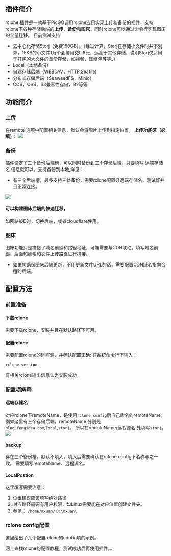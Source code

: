 ## 插件简介
rclone 插件是一款基于PicGO调用rclone应用实现上传和备份的插件，支持rclone下各种存储后端的**上传**，**备份**和**图床**。同时rclone可以通过命令行实现图床的全量迁移。
目前测试支持
+ 去中心化存储Storj（免费150GB）。（经过计算，Storj在存储小文件时并不划算，15KB的小文件1万个会每月交0.6元，远高于其他存储，说明Storj仅适用于打包的大文件的备份存储，如视频，压缩包等等。）
+ Local（本地备份）
+ 自建存储后端（WEBDAV，HTTP,Seafile)
+ 分布式存储后端（SeaweedFS，Minio）
+ COS，OSS，S3兼容性存储，B2等等


## 功能简介
### 上传
在remote 选项中配置相关信息，默认会将图片上传到指定位置。
**上传功能区（必填）**：
![](https://link.ap1.storjshare.io/raw/jxl7tkgemjfqomuhhv3epaakfcqq/picgo/picgo/2022/04/ed1aa3373bce454f00fc39abee423a8e.png)

### 备份
插件设定了三个备份后端槽，可以同时备份到三个存储后端，只要填写 远端存储名 信息就可以。支持备份到本地,详见：
+ 有三个后端槽，最多支持三处备份，需要rclone配置好远端存储名，测试好并且正常连接。

![](https://link.ap1.storjshare.io/raw/jxl7tkgemjfqomuhhv3epaakfcqq/picgo/picgo/2022/04/d9cb347e859b567f7d608b4cf9b4e1f9.png)

#### 可以构建图床后端的快速迁移，
如网站被D时，切换后端，或者cloudflare使用。

### 图床
图床功能只是拼接了域名前缀和路径地址，可能需要与CDN联动。填写域名前缀，后面和桶名和文件上传路径进行拼接。
+ 如果想确保图床后端更新，不用更新文件URL的话，需要配置CDN域名指向合适的后端。


## 配置方法

### 前置准备
#### 下载rclone
需要下载rclone，安装并且在默认路径下可用。
#### 配置rclone
需要配置rclone的远程源，并确认配置正确:
在系统命令行下输入：
```Bash
rclone version
```
有相关rclone输出信息认为安装成功。

### 配置项解释

#### 远端存储名
对应rclone下remoteName，是使用`rclone config`后自己命名的remoteName，例如这里有三个存储后端，remoteName 分别是 `blog.fengidea.com`,`local`,`storj`。
所以在remoteName/远程源名 处填写`storj`。
![](https://link.ap1.storjshare.io/raw/jxl7tkgemjfqomuhhv3epaakfcqq/picgo/picgo/2022/04/bb515414181ea08841aaf07d48745a59.png)
#### backup
存在三个备份槽，默认不填入，填入后需要确认在rclone config下名称与之一致。
需要填写remoteName、远程源名。

#### LocalPostion
这里填写需要注意：
1. 位置建议应该填写绝对路径
2. 对应路径需要有用户权限，如Linux需要能在对应位置创建文件夹。
3. 参见： `/home/mxuan/`   `D:\mxuan\` 

### rclone config配置
这里给出了几个配置rclone的config项的示例。

网上查找rclone的配置教程，测试成功后再使用插件。。


